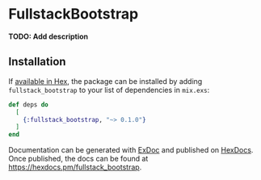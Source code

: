 # FullstackBootstrap

**TODO: Add description**

## Installation

If [available in Hex](https://hex.pm/docs/publish), the package can be installed
by adding `fullstack_bootstrap` to your list of dependencies in `mix.exs`:

```elixir
def deps do
  [
    {:fullstack_bootstrap, "~> 0.1.0"}
  ]
end
```

Documentation can be generated with [ExDoc](https://github.com/elixir-lang/ex_doc)
and published on [HexDocs](https://hexdocs.pm). Once published, the docs can
be found at <https://hexdocs.pm/fullstack_bootstrap>.

